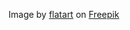 Image by [flatart](https://www.freepik.com/free-vector/hitech-motion-background-vector-technology-background-illustration_32375229.htm#page=2&query=planet%20drawing%20abstract%20illustration&position=44&from_view=search&track=ais) on [Freepik](https://www.freepik.com)
